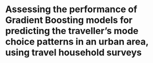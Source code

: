 # Assessing the performance of Gradient Boosting models for predicting the traveller’s mode choice patterns in an urban area, using travel household surveys
